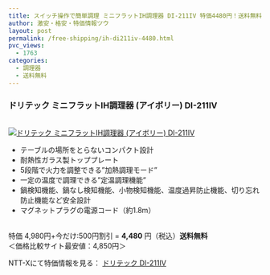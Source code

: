 ```yaml
---
title: スイッチ操作で簡単調理 ミニフラットIH調理器 DI-211IV 特価4480円！送料無料！
author: 激安・格安・特価情報ツウ
layout: post
permalink: /free-shipping/ih-di211iv-4480.html
pvc_views:
  - 1763
categories:
  - 調理器
  - 送料無料
---
```

### ドリテック ミニフラットIH調理器 (アイボリー) DI-211IV

<div class="img-bg2 img_L">
  <a href="http://px.a8.net/svt/ejp?a8mat=ZYP6S+8IMA3E+S1Q+BWGDT&#038;a8ejpredirect=http://nttxstore.jp/_II_DR13610500" target="_blank"><br /> <img border="0" alt="ドリテック ミニフラットIH調理器 (アイボリー) DI-211IV" src="http://i2.wp.com/image.nttxstore.jp/l2_images/D/DR/DR13610500.jpg?w=120" data-recalc-dims="1" /></a>
</div>

<!--more-->

  * テーブルの場所をとらないコンパクト設計
  * 耐熱性ガラス製トッププレート
  * 5段階で火力を調整できる”加熱調理モード”
  * 一定の温度で調理できる”定温調理機能”
  * 鍋検知機能、鍋なし検知機能、小物検知機能、温度過昇防止機能、切り忘れ防止機能など安全設計
  * マグネットプラグの電源コード（約1.8m）

<br clear="all" />特価 4,980円+今だけ:500円割引 = <span class="tokka-price"><strong>4,480</strong></span> 円（税込）**送料無料**  
＜価格比較サイト最安値：4,850円＞  
  
NTT-Xにて特価情報を見る： <span class="fs150p"><a href="http://px.a8.net/svt/ejp?a8mat=ZYP6S+8IMA3E+S1Q+BWGDT&#038;a8ejpredirect=http://nttxstore.jp/_II_DR13610500" target="_blank">ドリテック DI-211IV</a></span>